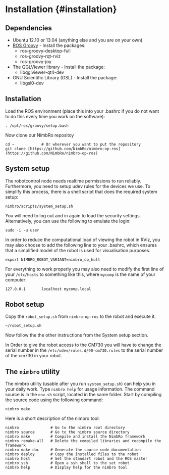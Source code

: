 Installation {#installation}
============

Dependencies
------------

* Ubuntu 12.10 or 13.04 (anything else and you are on your own)
* [ROS Groovy](http://www.ros.org/wiki/groovy/Installation/Ubuntu) - Install the packages:
  * ros-groovy-desktop-full
  * ros-groovy-rqt-rviz
  * ros-groovy-joy
* The QGLViewer library - Install the package:
  * libqglviewer-qt4-dev
* GNU Scientific Library (GSL) - Install the package:
  * libgsl0-dev

Installation
------------

Load the ROS environment (place this into your .bashrc if you do not want to do this every time you
work on the software):

~~~~~~~~~~~~~~~~~~~~~~~~~~~~~~~{.sh}
. /opt/ros/groovy/setup.bash
~~~~~~~~~~~~~~~~~~~~~~~~~~~~~~~

Now clone our NimbRo repositoy
~~~~~~~~~~~~~~~~~~~~~~~~~~~~~~~{.sh}
cd ~            # Or wherever you want to put the repository
git clone [https://github.com/NimbRo/nimbro-op-ros](https://github.com/NimbRo/nimbro-op-ros)
~~~~~~~~~~~~~~~~~~~~~~~~~~~~~~~


System setup
------------

The robotcontrol node needs realtime permissions to run reliably. Furthermore, you need to setup
udev rules for the devices we use. To simplify this process, there is a shell script that does
the required system setup:

~~~~~~~~~~~~~~~~~~~~~~~~~~~~~~~{.sh}
nimbro/scripts/system_setup.sh
~~~~~~~~~~~~~~~~~~~~~~~~~~~~~~~

You will need to log out and in again to load the security settings.
Alternatively, you can use the following to emulate the login:

~~~~~~~~~~~~~~~~~~~~~~~~~~~~~~~{.sh}
sudo -i -u user
~~~~~~~~~~~~~~~~~~~~~~~~~~~~~~~

In order to reduce the computational load of viewing the robot in RViz, you may
also choose to add the following line to your .bashrc, which ensures that a
simplified model of the robot is used for visualisation purposes.

~~~~~~~~~~~~~~~~~~~~~~~~~~~~~~~{.sh}
export NIMBRO_ROBOT_VARIANT=nimbro_op_hull
~~~~~~~~~~~~~~~~~~~~~~~~~~~~~~~

For everything to work properly you may also need to modify the first line of
your `/etc/hosts` to something like this, where `mycomp` is the name of your
computer:

~~~~~~~~~~~~~~~~~~~~~~~~~~~~~~~{.sh}
127.0.0.1       localhost mycomp.local
~~~~~~~~~~~~~~~~~~~~~~~~~~~~~~~

Robot setup
-----------

Copy the `robot_setup.sh` from `nimbro-op-ros` to the robot and execute it.

~~~~~~~~~~~~~~~~~~~~~~~~~~~~~~~{.sh}
~/robot_setup.sh
~~~~~~~~~~~~~~~~~~~~~~~~~~~~~~~

Now follow the the other instructions from the System setup section.

In Order to give the robot access to the CM730 you will have to change the serial number in the `/etc/udev/rules.d/90-cm730.rules` to the serial number of the cm730 in your robot.

The `nimbro` utility
--------------------

The nimbro utility (usable after you run `system_setup.sh`) can help you in your
daily work. Type `nimbro help` for usage information. The command source is in
the `env.sh` script, located in the same folder. Start by compiling the source
code using the following command:

~~~~~~~~~~~~~~~~~~~~~~~~~~~~~~~{.sh}
nimbro make
~~~~~~~~~~~~~~~~~~~~~~~~~~~~~~~

Here is a short description of the nimbro tool:

~~~~~~~~~~~~~~~~~~~~~~~~~~~~~~{.sh}
nimbro              # Go to the nimbro root directory
nimbro source       # Go to the nimbro source directory
nimbro make         # Compile and install the NimbRo framework
nimbro remake-all   # Delete the compiled libraries and recompile the framework
nimbro make-doc     # Generate the source code documentation
nimbro deploy       # Copy the installed files to the robot
nimbro host         # Set the standart robot and the ROS master
nimbro ssh          # Open a ssh shell to the set robot
nimbro help         # Display help for the nimbro tool
~~~~~~~~~~~~~~~~~~~~~~~~~~~~~~
